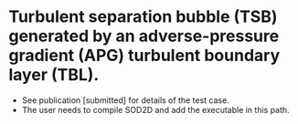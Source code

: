 # Turbulent separation bubble (TSB) generated by an adverse-pressure gradient (APG) turbulent boundary layer (TBL).

 - See publication [submitted] for details of the test case.
 - The user needs to compile SOD2D and add the executable in this path.